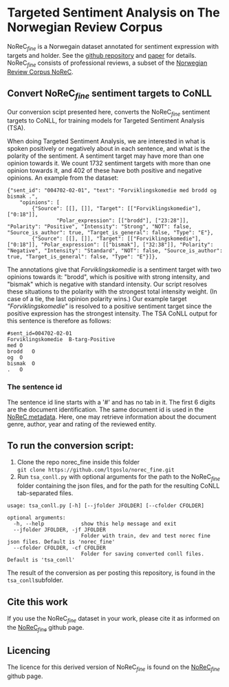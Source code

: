 # Targeted Sentiment Analysis on The Norwegian Review Corpus 
NoReC<sub>*fine*</sub> is a Norwegain dataset annotated for sentiment expression with targets and holder. See the [github repository](https://github.com/ltgoslo/norec_fine) and [paper](https://www.aclweb.org/anthology/2020.lrec-1.618) for details.  
NoReC<sub>*fine*</sub> consists of professional reviews, a subset of the [Norwegian Review Corpus NoReC](https://github.com/ltgoslo/norec). 
## Convert NoReC<sub>*fine*</sub> sentiment targets to CoNLL

Our conversion scipt presented here, converts the NoReC<sub>*fine*</sub> sentiment targets to CoNLL, for training models for Targeted Sentiment Analysis (TSA).  

When doing Targeted Sentiment Analysis, we are interested in what is spoken positively or negatively about in each sentence, and what is the polarity of the sentiment. A sentiment target may have more than one opinion towards it. We count 1732 sentiment targets with more than one opinion towards it, and 402 of these have both positive and negative opinions. An example from the dataset: 

```
{"sent_id": "004702-02-01", "text": "Forviklingskomedie med brodd og bismak .", 
    "opinions": [
        {"Source": [[], []], "Target": [["Forviklingskomedie"], ["0:18"]], 
                "Polar_expression": [["brodd"], ["23:28"]], "Polarity": "Positive", "Intensity": "Strong", "NOT": false, "Source_is_author": true, "Target_is_general": false, "Type": "E"}, 
        {"Source": [[], []], "Target": [["Forviklingskomedie"], ["0:18"]], "Polar_expression": [["bismak"], ["32:38"]], "Polarity": "Negative", "Intensity": "Standard", "NOT": false, "Source_is_author": true, "Target_is_general": false, "Type": "E"}]},
```
The annotations give that *Forviklingskomedie* is a sentiment target with two opinions towards it: "brodd", which is positive with strong intensity, and "bismak" which is negative with standard intensity. Our script resolves these situations to the polarity with the strongest total intensity weight. (In case of a tie, the last opinion polarity wins.) Our example target *"Forviklingskomedie"* is resolved to a positive sentiment target since the  positive expression has the strongest intensity. The TSA CoNLL output for this sentence is therefore as follows:
```
#sent_id=004702-02-01
Forviklingskomedie	B-targ-Positive
med	O
brodd	O
og	O
bismak	O
.	O
```
### The sentence id
The sentence id line starts with a '#' and has no tab in it. The first 6 digits are the document identification. The same document id is used in the [NoReC metadata](https://github.com/ltgoslo/norec/tree/master/data). Here, one may retrieve information about the document genre, author, year and rating of the reviewed entity.


## To run the conversion script:
1. Clone the repo norec_fine inside this folder  
`git clone https://github.com/ltgoslo/norec_fine.git`
2. Run `tsa_conll.py` with optional arguments for the path to the NoReC<sub>*fine*</sub> folder containing the json files, and for the path for the resulting CoNLL tab-separated files.  
```
usage: tsa_conll.py [-h] [--jfolder JFOLDER] [--cfolder CFOLDER]

optional arguments:
  -h, --help            show this help message and exit
  --jfolder JFOLDER, -jf JFOLDER
                        Folder with train, dev and test norec fine json files. Default is 'norec_fine'
  --cfolder CFOLDER, -cf CFOLDER
                        Folder for saving converted conll files. Default is 'tsa_conll'
```

The result of the conversion as per posting this repository, is found in the `tsa_conll`subfolder.

## Cite this work
If you use the NoReC<sub>*fine*</sub> dataset in your work, please cite it as informed on the [NoReC<sub>*fine*</sub>](https://github.com/ltgoslo/norec_fine#cite) github page.
## Licencing
The licence for this derived version of NoReC<sub>*fine*</sub> is found on the [NoReC<sub>*fine*</sub>](https://github.com/ltgoslo/norec_fine#cite) github page.
